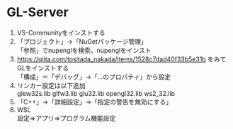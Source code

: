 # GL-Server

1. VS-Communityをインストする
2. 「プロジェクト」→「NuGetパッケージ管理」  
「参照」でnupenglを検索。nupenglをインスト
3. https://qiita.com/tositada_nakada/items/1528c7dad40f33b5e31b
をみてGLをインストする  
 「構成」＝「デバッグ」→「…のプロパティ」から設定
4. リンカー設定は以下追加  
glew32s.lib glfw3.lib glu32.lib opengl32.lib ws2_32.lib
5. 「C++」→「詳細設定」→「指定の警告を無効にする」
6. WSL  
設定⇒アプリ⇒プログラム機能設定
